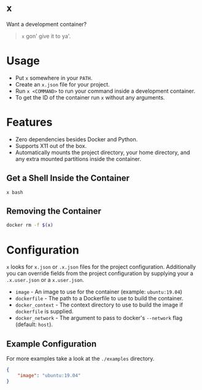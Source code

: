 # `x`
Want a development container?
> `x` gon' give it to ya'.

# Usage
* Put `x` somewhere in your `PATH`.
* Create an `x.json` file for your project.
* Run `x <COMMAND>` to run your command inside a development container.
* To get the ID of the container run `x` without any arguments.

# Features
* Zero dependencies besides Docker and Python.
* Supports X11 out of the box.
* Automatically mounts the project directory, your home directory, and any extra mounted partitions inside the container.

## Get a Shell Inside the Container
```
x bash
```

## Removing the Container
```sh
docker rm -f $(x)
```

# Configuration
`x` looks for `x.json` or `.x.json` files for the project configuration.
Additionally you can override fields from the project configuration by supplying your a `.x.user.json` or a `x.user.json`.

* `image` - An image to use for the container (example: `ubuntu:19.04`)
* `dockerfile` - The path to a Dockerfile to use to build the container.
* `docker_context` - The context directory to use to build the image if `dockerfile` is supplied.
* `docker_network` - The argument to pass to docker's `--network` flag (default: `host`).

## Example Configuration
For more examples take a look at the `./examples` directory.

```json
{
    "image": "ubuntu:19.04"
}
```

